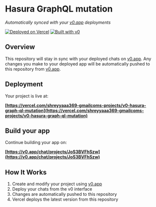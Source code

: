 # Hasura GraphQL mutation

*Automatically synced with your [v0.app](https://v0.app) deployments*

[![Deployed on Vercel](https://img.shields.io/badge/Deployed%20on-Vercel-black?style=for-the-badge&logo=vercel)](https://vercel.com/shreyyaaa369-gmailcoms-projects/v0-hasura-graph-ql-mutation)
[![Built with v0](https://img.shields.io/badge/Built%20with-v0.app-black?style=for-the-badge)](https://v0.app/chat/projects/JoS3BVFhSzw)

## Overview

This repository will stay in sync with your deployed chats on [v0.app](https://v0.app).
Any changes you make to your deployed app will be automatically pushed to this repository from [v0.app](https://v0.app).

## Deployment

Your project is live at:

**[https://vercel.com/shreyyaaa369-gmailcoms-projects/v0-hasura-graph-ql-mutation](https://vercel.com/shreyyaaa369-gmailcoms-projects/v0-hasura-graph-ql-mutation)**

## Build your app

Continue building your app on:

**[https://v0.app/chat/projects/JoS3BVFhSzw](https://v0.app/chat/projects/JoS3BVFhSzw)**

## How It Works

1. Create and modify your project using [v0.app](https://v0.app)
2. Deploy your chats from the v0 interface
3. Changes are automatically pushed to this repository
4. Vercel deploys the latest version from this repository